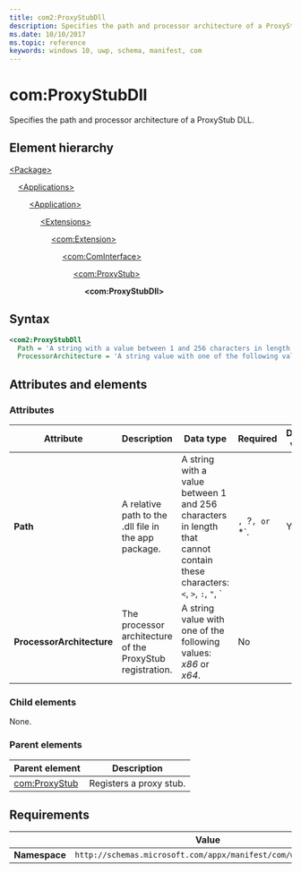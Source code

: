 ```yaml
---
title: com2:ProxyStubDll
description: Specifies the path and processor architecture of a ProxyStub DLL (in Package/Applications).
ms.date: 10/10/2017
ms.topic: reference
keywords: windows 10, uwp, schema, manifest, com
---
```


# com:ProxyStubDll

Specifies the path and processor architecture of a ProxyStub DLL.

## Element hierarchy

[\<Package\>](element-package.md)

&nbsp;&nbsp;&nbsp;&nbsp;[\<Applications\>](element-applications.md)

&nbsp;&nbsp;&nbsp;&nbsp; &nbsp;&nbsp;&nbsp;&nbsp;[\<Application\>](element-application.md)

&nbsp;&nbsp;&nbsp;&nbsp; &nbsp;&nbsp;&nbsp;&nbsp; &nbsp;&nbsp;&nbsp;&nbsp;[\<Extensions\>](element-1-extensions.md)

&nbsp;&nbsp;&nbsp;&nbsp; &nbsp;&nbsp;&nbsp;&nbsp; &nbsp;&nbsp;&nbsp;&nbsp; &nbsp;&nbsp;&nbsp;&nbsp;[\<com:Extension\>](element-com-extension.md)

&nbsp;&nbsp;&nbsp;&nbsp; &nbsp;&nbsp;&nbsp;&nbsp; &nbsp;&nbsp;&nbsp;&nbsp; &nbsp;&nbsp;&nbsp;&nbsp; &nbsp;&nbsp;&nbsp;&nbsp;[\<com:ComInterface\>](element-com-cominterface.md)

&nbsp;&nbsp;&nbsp;&nbsp; &nbsp;&nbsp;&nbsp;&nbsp; &nbsp;&nbsp;&nbsp;&nbsp; &nbsp;&nbsp;&nbsp;&nbsp; &nbsp;&nbsp;&nbsp;&nbsp; &nbsp;&nbsp;&nbsp;&nbsp;[\<com:ProxyStub\>](element-com-proxystub.md)

&nbsp;&nbsp;&nbsp;&nbsp; &nbsp;&nbsp;&nbsp;&nbsp; &nbsp;&nbsp;&nbsp;&nbsp; &nbsp;&nbsp;&nbsp;&nbsp; &nbsp;&nbsp;&nbsp;&nbsp; &nbsp;&nbsp;&nbsp;&nbsp; &nbsp;&nbsp;&nbsp;&nbsp;**\<com:ProxyStubDll\>**

## Syntax

```xml
<com2:ProxyStubDll
  Path = 'A string with a value between 1 and 256 characters in length that cannot contain these characters: <, >, :, ", |, ?, or *.'
  ProcessorArchitecture = 'A string value with one of the following values: "x86" or "x64".' />
```

## Attributes and elements

### Attributes

| Attribute | Description | Data type | Required | Default value |
|-----------|-------------|-----------|----------|-|
| **Path** | A relative path to the .dll file in the app package. | A string with a value between 1 and 256 characters in length that cannot contain these characters: `<`, `>`, `:`, `"`, `|`, `?`, or `*`. | Yes |  |
| **ProcessorArchitecture** | The processor architecture of the ProxyStub registration. | A string value with one of the following values: *x86* or *x64*. | No |  |

### Child elements

None.

### Parent elements

| Parent element | Description |
|-|-|
| [com:ProxyStub](element-com-proxystub.md) | Registers a proxy stub. |

## Requirements

|   | Value  |
|--|--|
| **Namespace** | `http://schemas.microsoft.com/appx/manifest/com/windows10/2` |
